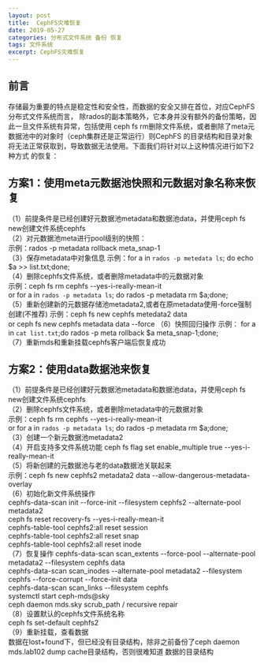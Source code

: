 ```yaml
---
layout: post
title:  CephFS灾难恢复
date: 2019-05-27
categories: 分布式文件系统 备份 恢复
tags: 文件系统
excerpt: CephFS灾难恢复
---
```


前言
------

  存储最为重要的特点是稳定性和安全性，而数据的安全又排在首位，对应CephFS分布式文件系统而言，
除rados的副本策略外，它本身并没有额外的备份策略，因此一旦文件系统有异常，包括使用
ceph fs rm删除文件系统，或者删除了meta元数据池中的对象时（ceph集群还是正常运行）则CephFS
的目录结构和目录对象将无法正常获取到，导致数据无法使用。下面我们将针对以上这种情况进行如下2种方式
的恢复：

方案1：使用meta元数据池快照和元数据对象名称来恢复
------

（1）前提条件是已经创建好元数据池metadata和数据池data，并使用ceph fs new创建文件系统cephfs        
（2）对元数据池meta进行pool级别的快照：    
    示例：rados -p metadata rollback meta_snap-1       
（3）保存metadata中对象信息
    示例：for a in `rados -p metedata ls`; do echo $a >> list.txt;done;     
（4）删除cephfs文件系统，或者删除metadata中的元数据对象       
    示例：ceph fs rm cephfs --yes-i-really-mean-it       
    or   for a in  `rados -p metadata ls`; do rados -p metadata rm $a;done;     
（5）重新创建新的元数据存储池metadata2,或者在原metadata使用-force强制创建(不推荐)
    示例：ceph fs new cephfs metedata2 data      
    or    ceph fs new cephfs metadata data --force
（6）快照回归操作
    示例： for a in `cat list.txt`;do rados -p meta rollback $a meta_snap-1;done;    
（7）重新mds和重新挂载cephfs客户端后恢复成功         

方案2：使用data数据池来恢复
------

（1）前提条件是已经创建好元数据池metadata和数据池data，并使用ceph fs new创建文件系统cephfs    
（2）删除cephfs文件系统，或者删除metadata中的元数据对象       
    示例：ceph fs rm cephfs --yes-i-really-mean-it       
    or   for a in  `rados -p metadata ls`; do rados -p metadata rm $a;done;    
（3）创建一个新元数据池metadata2   
（4）开启支持多文件系统功能 ceph fs flag set enable_multiple true --yes-i-really-mean-it    
（5）将新创建的元数据池与老的data数据池关联起来    
    示例：ceph fs new cephfs2 metadata2 data --allow-dangerous-metadata-overlay    
（6）初始化新文件系统操作   
    cephfs-data-scan init --force-init --filesystem cephfs2 --alternate-pool metadata2    
    ceph fs reset recovery-fs --yes-i-really-mean-it     
    cephfs-table-tool cephfs2:all reset session    
    cephfs-table-tool cephfs2:all reset snap    
    cephfs-table-tool cephfs2:all reset inode    
 （7）恢复操作
    cephfs-data-scan scan_extents --force-pool --alternate-pool metadata2 --filesystem cephfs  data   
    cephfs-data-scan scan_inodes --alternate-pool metadata2 --filesystem cephfs --force-corrupt --force-init 
    data     
    cephfs-data-scan scan_links --filesystem cephfs      
    systemctl start ceph-mds@sky     
    ceph daemon mds.sky scrub_path / recursive repair       
 （8）设置默认的cephfs文件系统名称    
    ceph fs set-default cephfs2    
 （9）重新挂载，查看数据       
    数据在lost+found下，但已经没有目录结构，除非之前备份了ceph daemon mds.lab102 dump cache目录结构，否则很难知道     数据的目录结构   
